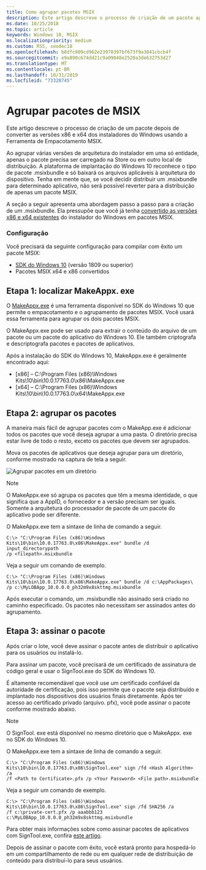 ```yaml
---
title: Como agrupar pacotes MSIX
description: Este artigo descreve o processo de criação de um pacote após a conversão de versões x86 e x64 de seus instaladores de aplicativo usando a ferramenta de empacotamento MSIX.
ms.date: 10/25/2018
ms.topic: article
keywords: Windows 10, MSIX
ms.localizationpriority: medium
ms.custom: RS5, seodec18
ms.openlocfilehash: b8dfc909cd962e23970397bf673f9a3041cbcb4f
ms.sourcegitcommit: e9a890c674dd21c9a09048e2520a3de632753d27
ms.translationtype: MT
ms.contentlocale: pt-BR
ms.lasthandoff: 10/31/2019
ms.locfileid: "73328745"
---
```

# <a name="bundle-msix-packages"></a>Agrupar pacotes de MSIX

Este artigo descreve o processo de criação de um pacote depois de converter as versões x86 e x64 dos instaladores do Windows usando a Ferramenta de Empacotamento MSIX. 

Ao agrupar várias versões de arquitetura do instalador em uma só entidade, apenas o pacote precisa ser carregado na Store ou em outro local de distribuição. A plataforma de implantação do Windows 10 reconhece o tipo de pacote .msixbundle e só baixará os arquivos aplicáveis à arquitetura do dispositivo. Tenha em mente que, se você decidir distribuir um .msixbundle para determinado aplicativo, não será possível reverter para a distribuição de apenas um pacote MSIX. 

A seção a seguir apresenta uma abordagem passo a passo para a criação de um .msixbundle. Ela pressupõe que você já tenha [convertido as versões x86 e x64 existentes](https://docs.microsoft.com/windows/msix/mpt-best-practices) do instalador do Windows em pacotes MSIX. 

### <a name="setup"></a>Configuração

Você precisará da seguinte configuração para compilar com êxito um pacote MSIX:

- [SDK do Windows 10](https://developer.microsoft.com/windows/downloads/windows-10-sdk) (versão 1809 ou superior)
- Pacotes MSIX x64 e x86 convertidos

## <a name="step-1-find-makeappxexe"></a>Etapa 1: localizar MakeAppx. exe

O [MakeAppx.exe](https://docs.microsoft.com/windows/desktop/appxpkg/make-appx-package--makeappx-exe-) é uma ferramenta disponível no SDK do Windows 10 que permite o empacotamento e o agrupamento de pacotes MSIX. Você usará essa ferramenta para agrupar os dois pacotes MSIX.

O MakeAppx.exe pode ser usado para extrair o conteúdo do arquivo de um pacote ou um pacote do aplicativo do Windows 10. Ele também criptografa e descriptografa pacotes e pacotes de aplicativos.

Após a instalação do SDK do Windows 10, MakeAppx.exe é geralmente encontrado aqui:

- [x86] – C:\Program Files (x86)\Windows Kits\10\bin\10.0.17763.0\x86\MakeAppx.exe
- [x64] – C:\Program Files (x86)\Windows Kits\10\bin\10.0.17763.0\x64\MakeAppx.exe

## <a name="step-2-bundle-the-packages"></a>Etapa 2: agrupar os pacotes

A maneira mais fácil de agrupar pacotes com o MakeApp.exe é adicionar todos os pacotes que você deseja agrupar a uma pasta. O diretório precisa estar livre de todo o resto, exceto os pacotes que devem ser agrupados.

Mova os pacotes de aplicativos que deseja agrupar para um diretório, conforme mostrado na captura de tela a seguir.

![Agrupar pacotes em um diretório](images/bundle-pic1.png)

>[!NOTE]
> O MakeAppx.exe só agrupa os pacotes que têm a mesma identidade, o que significa que a AppID, o fornecedor e a versão precisam ser iguais. Somente a arquitetura do processador de pacote de um pacote do aplicativo pode ser diferente.

O MakeAppx.exe tem a sintaxe de linha de comando a seguir.

```Command Prompt
C:\> "C:\Program Files (x86)\Windows Kits\10\bin\10.0.17763.0\x86\MakeAppx.exe" bundle /d input_directorypath 
/p <filepath>.msixbundle
```

Veja a seguir um comando de exemplo.

```
C:\> "C:\Program Files (x86)\Windows Kits\10\bin\10.0.17763.0\x86\MakeAppx.exe" bundle /d c:\AppPackages\ 
/p c:\MyLOBApp_10.0.0.0_ph32m9x8skttmg.msixbundle
```

Após executar o comando, um .msixbundle não assinado será criado no caminho especificado. Os pacotes não necessitam ser assinados antes do agrupamento.  

## <a name="step-3-sign-the-bundle"></a>Etapa 3: assinar o pacote

Após criar o lote, você deve assinar o pacote antes de distribuir o aplicativo para os usuários ou instalá-lo. 

Para assinar um pacote, você precisará de um certificado de assinatura de código geral e usar o SignTool.exe do SDK do Windows 10. 

É altamente recomendável que você use um certificado confiável da autoridade de certificação, pois isso permite que o pacote seja distribuído e implantado nos dispositivos dos usuários finais diretamente. Após ter acesso ao certificado privado (arquivo. pfx), você pode assinar o pacote conforme mostrado abaixo.

>[!NOTE]
> O SignTool. exe está disponível no mesmo diretório que o MakeAppx. exe no SDK do Windows 10. 

O MakeAppx.exe tem a sintaxe de linha de comando a seguir.

```Command Prompt
C:\> "C:\Program Files (x86)\Windows Kits\10\bin\10.0.17763.0\x86\SignTool.exe" sign /fd <Hash Algorithm> /a 
/f <Path to Certificate>.pfx /p <Your Password> <File path>.msixbundle
```

Veja a seguir um comando de exemplo.

```
C:\> "C:\Program Files (x86)\Windows Kits\10\bin\10.0.17763.0\x86\SignTool.exe" sign /fd SHA256 /a 
/f c:\private-cert.pfx /p aaabbb123 c:\MyLOBApp_10.0.0.0_ph32m9x8skttmg.msixbundle
```

Para obter mais informações sobre como assinar pacotes de aplicativos com SignTool.exe, confira [este artigo](../package/sign-app-package-using-signtool.md). 

Depois de assinar o pacote com êxito, você estará pronto para hospedá-lo em um compartilhamento de rede ou em qualquer rede de distribuição de conteúdo para distribuí-lo para seus usuários. 

